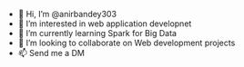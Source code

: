 - 👋 Hi, I’m @anirbandey303
- 👀 I’m interested in web application developnet
- 🌱 I’m currently learning Spark for Big Data
- 💞️ I’m looking to collaborate on Web development projects
- 📫 Send me a DM

<!---
anirbandey303/anirbandey303 is a ✨ special ✨ repository because its `README.md` (this file) appears on your GitHub profile.
You can click the Preview link to take a look at your changes.
--->
